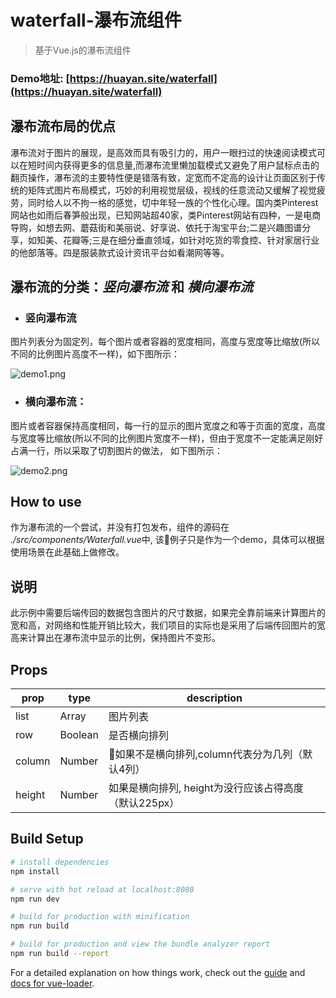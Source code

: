 # waterfall-瀑布流组件

> 基于Vue.js的瀑布流组件

### Demo地址: [https://huayan.site/waterfall](https://huayan.site/waterfall)

## 瀑布流布局的优点
瀑布流对于图片的展现，是高效而具有吸引力的，用户一眼扫过的快速阅读模式可以在短时间内获得更多的信息量,而瀑布流里懒加载模式又避免了用户鼠标点击的翻页操作，瀑布流的主要特性便是错落有致，定宽而不定高的设计让页面区别于传统的矩阵式图片布局模式，巧妙的利用视觉层级，视线的任意流动又缓解了视觉疲劳，同时给人以不拘一格的感觉，切中年轻一族的个性化心理。国内类Pinterest网站也如雨后春笋般出现，已知网站超40家，类Pinterest网站有四种，一是电商导购，如想去网、蘑菇街和美丽说、好享说、依托于淘宝平台;二是兴趣图谱分享，如知美、花瓣等;三是在细分垂直领域，如针对吃货的零食控、针对家居行业的他部落等。四是服装款式设计资讯平台如看潮网等等。

## 瀑布流的分类：*竖向瀑布流* 和 *横向瀑布流*
* ### 竖向瀑布流
图片列表分为固定列，每个图片或者容器的宽度相同，高度与宽度等比缩放(所以不同的比例图片高度不一样)，如下图所示：

![demo1.png](http://upload-images.jianshu.io/upload_images/3778813-bf24085a98babefc.png?imageMogr2/auto-orient/strip%7CimageView2/2/w/1240)

* ### 横向瀑布流：
图片或者容器保持高度相同，每一行的显示的图片宽度之和等于页面的宽度，高度与宽度等比缩放(所以不同的比例图片宽度不一样)，但由于宽度不一定能满足刚好占满一行，所以采取了切割图片的做法， 如下图所示：

![demo2.png](http://upload-images.jianshu.io/upload_images/3778813-a817aefc27d38959.png?imageMogr2/auto-orient/strip%7CimageView2/2/w/1240)

## How to use
作为瀑布流的一个尝试，并没有打包发布，组件的源码在 *./src/components/Waterfall.vue*中, 该例子只是作为一个demo，具体可以根据使用场景在此基础上做修改。

## 说明
此示例中需要后端传回的数据包含图片的尺寸数据，如果完全靠前端来计算图片的宽和高，对网络和性能开销比较大，我们项目的实际也是采用了后端传回图片的宽高来计算出在瀑布流中显示的比例，保持图片不变形。

## Props
prop|type|description
---|---|---
list|Array|图片列表
row|Boolean|是否横向排列
column|Number|如果不是横向排列,column代表分为几列（默认4列）
height|Number|如果是横向排列, height为没行应该占得高度（默认225px）


## Build Setup

``` bash
# install dependencies
npm install

# serve with hot reload at localhost:8080
npm run dev

# build for production with minification
npm run build

# build for production and view the bundle analyzer report
npm run build --report
```

For a detailed explanation on how things work, check out the [guide](http://vuejs-templates.github.io/webpack/) and [docs for vue-loader](http://vuejs.github.io/vue-loader).
